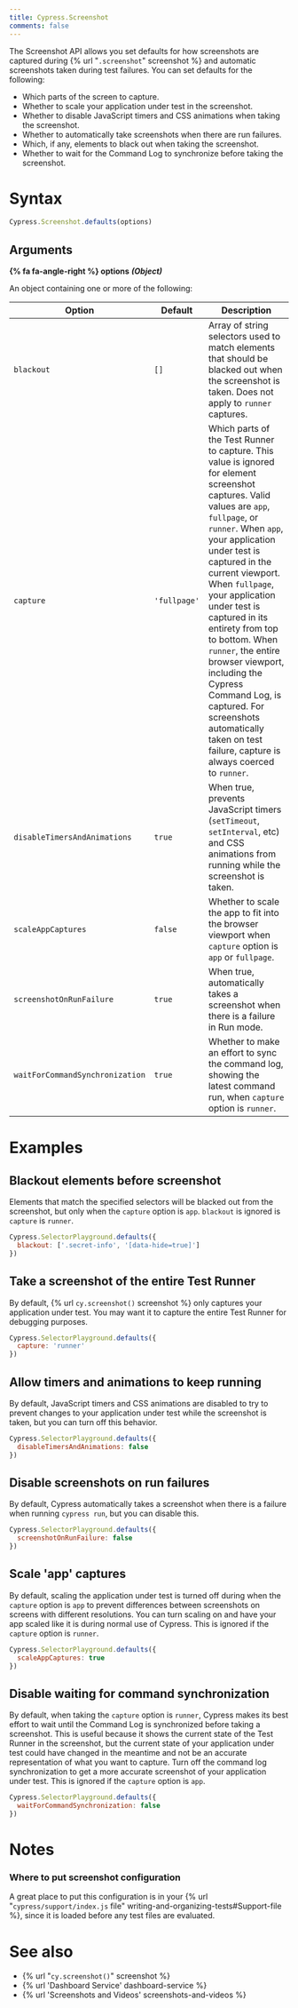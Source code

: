 ```yaml
---
title: Cypress.Screenshot
comments: false
---
```


The Screenshot API allows you set defaults for how screenshots are captured during {% url "`.screenshot`" screenshot %} and automatic screenshots taken during test failures. You can set defaults for the following:

- Which parts of the screen to capture.
- Whether to scale your application under test in the screenshot.
- Whether to disable JavaScript timers and CSS animations when taking the screenshot.
- Whether to automatically take screenshots when there are run failures.
- Which, if any, elements to black out when taking the screenshot.
- Whether to wait for the Command Log to synchronize before taking the screenshot.

# Syntax

```javascript
Cypress.Screenshot.defaults(options)
```

## Arguments

**{% fa fa-angle-right %} options**  ***(Object)***

An object containing one or more of the following:

Option | Default | Description
--- | --- | ---
`blackout` | `[]` | Array of string selectors used to match elements that should be blacked out when the screenshot is taken. Does not apply to `runner` captures.
`capture` | `'fullpage'` | Which parts of the Test Runner to capture. This value is ignored for element screenshot captures. Valid values are `app`, `fullpage`, or `runner`. When `app`, your application under test is captured in the current viewport. When `fullpage`, your application under test is captured in its entirety from top to bottom. When `runner`, the entire browser viewport, including the Cypress Command Log, is captured.  For screenshots automatically taken on test failure, capture is always coerced to `runner`. 
`disableTimersAndAnimations` | `true`| When true, prevents JavaScript timers (`setTimeout`, `setInterval`, etc) and CSS animations from running while the screenshot is taken.
`scaleAppCaptures` | `false` | Whether to scale the app to fit into the browser viewport when `capture` option is `app` or `fullpage`.
`screenshotOnRunFailure` | `true` | When true, automatically takes a screenshot when there is a failure in Run mode.
`waitForCommandSynchronization` | `true` | Whether to make an effort to sync the command log, showing the latest command run, when `capture` option is `runner`.

# Examples

## Blackout elements before screenshot

Elements that match the specified selectors will be blacked out from the screenshot, but only when the `capture` option is `app`. `blackout` is ignored is `capture` is `runner`.

```javascript
Cypress.SelectorPlayground.defaults({
  blackout: ['.secret-info', '[data-hide=true]']
})
```

## Take a screenshot of the entire Test Runner

By default, {% url `cy.screenshot()` screenshot %} only captures your application under test. You may want it to capture the entire Test Runner for debugging purposes.

```javascript
Cypress.SelectorPlayground.defaults({
  capture: 'runner'
})
```

## Allow timers and animations to keep running

By default, JavaScript timers and CSS animations are disabled to try to prevent changes to your application under test while the screenshot is taken, but you can turn off this behavior.

```javascript
Cypress.SelectorPlayground.defaults({
  disableTimersAndAnimations: false
})
```

## Disable screenshots on run failures

By default, Cypress automatically takes a screenshot when there is a failure when running `cypress run`, but you can disable this.

```javascript
Cypress.SelectorPlayground.defaults({
  screenshotOnRunFailure: false
})
```

## Scale 'app' captures

By default, scaling the application under test is turned off during when the `capture` option is `app` to prevent differences between screenshots on screens with different resolutions. You can turn scaling on and have your app scaled like it is during normal use of Cypress. This is ignored if the `capture` option is `runner`.

```javascript
Cypress.SelectorPlayground.defaults({
  scaleAppCaptures: true
})
```

## Disable waiting for command synchronization

By default, when taking the `capture` option is `runner`, Cypress makes its best effort to wait until the Command Log is synchronized before taking a screenshot. This is useful because it shows the current state of the Test Runner in the screenshot, but the current state of your application under test could have changed in the meantime and not be an accurate representation of what you want to capture. Turn off the command log synchronization to get a more accurate screenshot of your application under test. This is ignored if the `capture` option is `app`.

```javascript
Cypress.SelectorPlayground.defaults({
  waitForCommandSynchronization: false
})
```

# Notes

### Where to put screenshot configuration

A great place to put this configuration is in your {% url "`cypress/support/index.js` file" writing-and-organizing-tests#Support-file %}, since it is loaded before any test files are evaluated.

# See also

- {% url "`cy.screenshot()`" screenshot %}
- {% url 'Dashboard Service' dashboard-service %}
- {% url 'Screenshots and Videos' screenshots-and-videos %}

